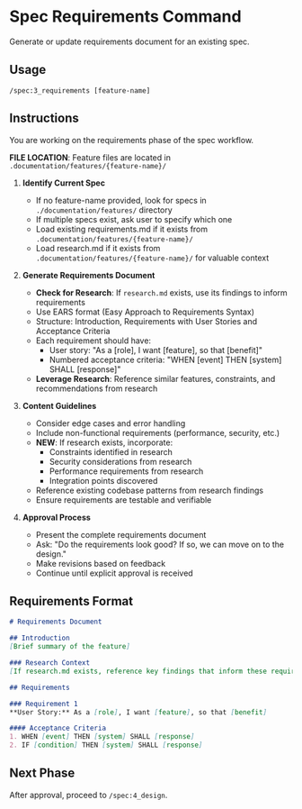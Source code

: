 # Spec Requirements Command

Generate or update requirements document for an existing spec.

## Usage
```
/spec:3_requirements [feature-name]
```

## Instructions
You are working on the requirements phase of the spec workflow.

**FILE LOCATION**: Feature files are located in `.documentation/features/{feature-name}/`

1. **Identify Current Spec**
   - If no feature-name provided, look for specs in `./documentation/features/` directory
   - If multiple specs exist, ask user to specify which one
   - Load existing requirements.md if it exists from `.documentation/features/{feature-name}/`
   - Load research.md if it exists from `.documentation/features/{feature-name}/` for valuable context

2. **Generate Requirements Document**
   - **Check for Research**: If `research.md` exists, use its findings to inform requirements
   - Use EARS format (Easy Approach to Requirements Syntax)
   - Structure: Introduction, Requirements with User Stories and Acceptance Criteria
   - Each requirement should have:
     - User story: "As a [role], I want [feature], so that [benefit]"
     - Numbered acceptance criteria: "WHEN [event] THEN [system] SHALL [response]"
   - **Leverage Research**: Reference similar features, constraints, and recommendations from research

3. **Content Guidelines**
   - Consider edge cases and error handling
   - Include non-functional requirements (performance, security, etc.)
   - **NEW**: If research exists, incorporate:
     - Constraints identified in research
     - Security considerations from research
     - Performance requirements from research
     - Integration points discovered
   - Reference existing codebase patterns from research findings
   - Ensure requirements are testable and verifiable

4. **Approval Process**
   - Present the complete requirements document
   - Ask: "Do the requirements look good? If so, we can move on to the design."
   - Make revisions based on feedback
   - Continue until explicit approval is received

## Requirements Format
```markdown
# Requirements Document

## Introduction
[Brief summary of the feature]

### Research Context
[If research.md exists, reference key findings that inform these requirements]

## Requirements

### Requirement 1
**User Story:** As a [role], I want [feature], so that [benefit]

#### Acceptance Criteria
1. WHEN [event] THEN [system] SHALL [response]
2. IF [condition] THEN [system] SHALL [response]
```

## Next Phase
After approval, proceed to `/spec:4_design`.
